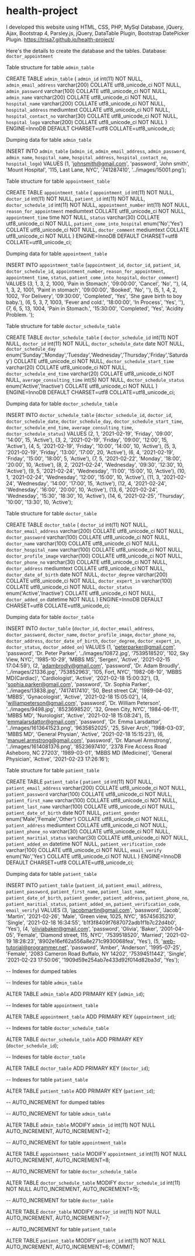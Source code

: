 # health-project
I developed this website using HTML, CSS, PHP, MySql Database, jQuery, Ajax, Bootstrap 4, Parsley.js, jQuery, DataTable Plugin, Bootstrap DatePicker Plugin.
https://trisa7.github.io/health-project/

Here's the details to create the database and the tables.
Database: `doctor_appointment`

Table structure for table `admin_table`

CREATE TABLE `admin_table` (
  `admin_id` int(11) NOT NULL,
  `admin_email_address` varchar(200) COLLATE utf8_unicode_ci NOT NULL,
  `admin_password` varchar(100) COLLATE utf8_unicode_ci NOT NULL,
  `admin_name` varchar(200) COLLATE utf8_unicode_ci NOT NULL,
  `hospital_name` varchar(200) COLLATE utf8_unicode_ci NOT NULL,
  `hospital_address` mediumtext COLLATE utf8_unicode_ci NOT NULL,
  `hospital_contact_no` varchar(30) COLLATE utf8_unicode_ci NOT NULL,
  `hospital_logo` varchar(200) COLLATE utf8_unicode_ci NOT NULL
) ENGINE=InnoDB DEFAULT CHARSET=utf8 COLLATE=utf8_unicode_ci;

Dumping data for table `admin_table`

INSERT INTO `admin_table` (`admin_id`, `admin_email_address`, `admin_password`, `admin_name`, `hospital_name`, `hospital_address`, `hospital_contact_no`, `hospital_logo`) VALUES
(1, 'johnsmith@gmail.com', 'password', 'John smith', 'Mount Hospital', '115, Last Lane, NYC', '741287410', '../images/15001.png');

Table structure for table `appointment_table`

CREATE TABLE `appointment_table` (
  `appointment_id` int(11) NOT NULL,
  `doctor_id` int(11) NOT NULL,
  `patient_id` int(11) NOT NULL,
  `doctor_schedule_id` int(11) NOT NULL,
  `appointment_number` int(11) NOT NULL,
  `reason_for_appointment` mediumtext COLLATE utf8_unicode_ci NOT NULL,
  `appointment_time` time NOT NULL,
  `status` varchar(30) COLLATE utf8_unicode_ci NOT NULL,
  `patient_come_into_hospital` enum('No','Yes') COLLATE utf8_unicode_ci NOT NULL,
  `doctor_comment` mediumtext COLLATE utf8_unicode_ci NOT NULL
) ENGINE=InnoDB DEFAULT CHARSET=utf8 COLLATE=utf8_unicode_ci;

Dumping data for table `appointment_table`

INSERT INTO `appointment_table` (`appointment_id`, `doctor_id`, `patient_id`, `doctor_schedule_id`, `appointment_number`, `reason_for_appointment`, `appointment_time`, `status`, `patient_come_into_hospital`, `doctor_comment`) VALUES
(3, 1, 3, 2, 1000, 'Pain in Stomach', '09:00:00', 'Cancel', 'No', ''),
(4, 1, 3, 2, 1001, 'Paint in stomach', '09:00:00', 'Booked', 'No', ''),
(5, 1, 4, 2, 1002, 'For Delivery', '09:30:00', 'Completed', 'Yes', 'She gave birth to boy baby.'),
(6, 5, 3, 7, 1003, 'Fever and cold.', '18:00:00', 'In Process', 'Yes', ''),
(7, 6, 5, 13, 1004, 'Pain in Stomach.', '15:30:00', 'Completed', 'Yes', 'Acidity Problem. ');

Table structure for table `doctor_schedule_table`

CREATE TABLE `doctor_schedule_table` (
  `doctor_schedule_id` int(11) NOT NULL,
  `doctor_id` int(11) NOT NULL,
  `doctor_schedule_date` date NOT NULL,
  `doctor_schedule_day` enum('Sunday','Monday','Tuesday','Wednesday','Thursday','Friday','Saturday') COLLATE utf8_unicode_ci NOT NULL,
  `doctor_schedule_start_time` varchar(20) COLLATE utf8_unicode_ci NOT NULL,
  `doctor_schedule_end_time` varchar(20) COLLATE utf8_unicode_ci NOT NULL,
  `average_consulting_time` int(5) NOT NULL,
  `doctor_schedule_status` enum('Active','Inactive') COLLATE utf8_unicode_ci NOT NULL
) ENGINE=InnoDB DEFAULT CHARSET=utf8 COLLATE=utf8_unicode_ci;

Dumping data for table `doctor_schedule_table`

INSERT INTO `doctor_schedule_table` (`doctor_schedule_id`, `doctor_id`, `doctor_schedule_date`, `doctor_schedule_day`, `doctor_schedule_start_time`, `doctor_schedule_end_time`, `average_consulting_time`, `doctor_schedule_status`) VALUES
(2, 1, '2021-02-19', 'Friday', '09:00', '14:00', 15, 'Active'),
(3, 2, '2021-02-19', 'Friday', '09:00', '12:00', 15, 'Active'),
(4, 5, '2021-02-19', 'Friday', '10:00', '14:00', 10, 'Active'),
(5, 3, '2021-02-19', 'Friday', '13:00', '17:00', 20, 'Active'),
(6, 4, '2021-02-19', 'Friday', '15:00', '18:00', 5, 'Active'),
(7, 5, '2021-02-22', 'Monday', '18:00', '20:00', 10, 'Active'),
(8, 2, '2021-02-24', 'Wednesday', '09:30', '12:30', 10, 'Active'),
(9, 5, '2021-02-24', 'Wednesday', '11:00', '15:00', 10, 'Active'),
(10, 1, '2021-02-24', 'Wednesday', '12:00', '15:00', 10, 'Active'),
(11, 3, '2021-02-24', 'Wednesday', '14:00', '17:00', 15, 'Active'),
(12, 4, '2021-02-24', 'Wednesday', '16:00', '20:00', 10, 'Active'),
(13, 6, '2021-02-24', 'Wednesday', '15:30', '18:30', 10, 'Active'),
(14, 6, '2021-02-25', 'Thursday', '10:00', '13:30', 10, 'Active');

Table structure for table `doctor_table`

CREATE TABLE `doctor_table` (
  `doctor_id` int(11) NOT NULL,
  `doctor_email_address` varchar(200) COLLATE utf8_unicode_ci NOT NULL,
  `doctor_password` varchar(100) COLLATE utf8_unicode_ci NOT NULL,
  `doctor_name` varchar(100) COLLATE utf8_unicode_ci NOT NULL,
  `doctor_hospital_name` varchar(100) COLLATE utf8_unicode_ci NOT NULL,
  `doctor_profile_image` varchar(100) COLLATE utf8_unicode_ci NOT NULL,
  `doctor_phone_no` varchar(30) COLLATE utf8_unicode_ci NOT NULL,
  `doctor_address` mediumtext COLLATE utf8_unicode_ci NOT NULL,
  `doctor_date_of_birth` date NOT NULL,
  `doctor_degree` varchar(200) COLLATE utf8_unicode_ci NOT NULL,
  `doctor_expert_in` varchar(100) COLLATE utf8_unicode_ci NOT NULL,
  `doctor_status` enum('Active','Inactive') COLLATE utf8_unicode_ci NOT NULL,
  `doctor_added_on` datetime NOT NULL
) ENGINE=InnoDB DEFAULT CHARSET=utf8 COLLATE=utf8_unicode_ci;

Dumping data for table `doctor_table`

INSERT INTO `doctor_table` (`doctor_id`, `doctor_email_address`, `doctor_password`, `doctor_name`, `doctor_profile_image`, `doctor_phone_no`, `doctor_address`, `doctor_date_of_birth`, `doctor_degree`, `doctor_expert_in`, `doctor_status`, `doctor_added_on`) VALUES
(1, 'peterparker@gmail.com', 'password', 'Dr. Peter Parker', '../images/10872.jpg', '7539518520', '102, Sky View, NYC', '1985-10-29', 'MBBS MS', 'Sergen', 'Active', '2021-02-15 17:04:59'),
(2, 'adambrodly@gmail.com', 'password', 'Dr. Adam Broudly', '../images/21336.jpg', '753852963', '105, Fort, NYC', '1982-08-10', 'MBBS MD(Cardiac)', 'Cardiologist', 'Active', '2021-02-18 15:00:32'),
(3, 'sophia.parker@gmail.com', 'password', 'Dr. Sophia Parker', '../images/13838.jpg', '7417417410', '50, Best street CA', '1989-04-03', 'MBBS', 'Gynacologist', 'Active', '2021-02-18 15:05:02'),
(4, 'williampeterson@gmail.com', 'password', 'Dr. William Peterson', '../images/9498.jpg', '8523698520', '32, Green City, NYC', '1984-06-11', 'MBBS MD', 'Nurologist', 'Active', '2021-02-18 15:08:24'),
(5, 'emmalarsdattor@gmail.com', 'password', 'Dr. Emma Larsdattor', '../images/1613641523.png', '9635852025', '25, Silver Arch', '1988-03-03', 'MBBS MD', 'General Physian', 'Active', '2021-02-18 15:15:23'),
(6, 'manuel.armstrong@gmail.com', 'password', 'Dr. Manuel Armstrong', '../images/1614081376.png', '8523697410', '2378 Fire Access Road Asheboro, NC 27203', '1989-03-01', 'MBBS MD (Medicine)', 'General Physician', 'Active', '2021-02-23 17:26:16');

Table structure for table `patient_table`

CREATE TABLE `patient_table` (
  `patient_id` int(11) NOT NULL,
  `patient_email_address` varchar(200) COLLATE utf8_unicode_ci NOT NULL,
  `patient_password` varchar(100) COLLATE utf8_unicode_ci NOT NULL,
  `patient_first_name` varchar(100) COLLATE utf8_unicode_ci NOT NULL,
  `patient_last_name` varchar(100) COLLATE utf8_unicode_ci NOT NULL,
  `patient_date_of_birth` date NOT NULL,
  `patient_gender` enum('Male','Female','Other') COLLATE utf8_unicode_ci NOT NULL,
  `patient_address` mediumtext COLLATE utf8_unicode_ci NOT NULL,
  `patient_phone_no` varchar(30) COLLATE utf8_unicode_ci NOT NULL,
  `patient_maritial_status` varchar(30) COLLATE utf8_unicode_ci NOT NULL,
  `patient_added_on` datetime NOT NULL,
  `patient_verification_code` varchar(100) COLLATE utf8_unicode_ci NOT NULL,
  `email_verify` enum('No','Yes') COLLATE utf8_unicode_ci NOT NULL
) ENGINE=InnoDB DEFAULT CHARSET=utf8 COLLATE=utf8_unicode_ci;

Dumping data for table `patient_table`

INSERT INTO `patient_table` (`patient_id`, `patient_email_address`, `patient_password`, `patient_first_name`, `patient_last_name`, `patient_date_of_birth`, `patient_gender`, `patient_address`, `patient_phone_no`, `patient_maritial_status`, `patient_added_on`, `patient_verification_code`, `email_verify`) VALUES
(3, 'jacobmartin@gmail.com', 'password', 'Jacob', 'Martin', '2021-02-26', 'Male', 'Green view, 1025, NYC', '85745635210', 'Single', '2021-02-18 16:34:55', 'b1f3f8409f7687072adb1f1b7c22d4b0', 'Yes'),
(4, 'oliviabaker@gmail.com', 'password', 'Olivia', 'Baker', '2001-04-05', 'Female', 'Diamond street, 115, NYC', '7539518520', 'Married', '2021-02-19 18:28:23', '8902e16ef62a556a8e271c9930068fea', 'Yes'),
(5, 'web-tutorial@programmer.net', 'password', 'Amber', 'Anderson', '1995-07-25', 'Female', '2083 Cameron Road Buffalo, NY 14202', '75394511442', 'Single', '2021-02-23 17:50:06', '1909d59e254ab7e433d92f014d82ba3d', 'Yes');

-- Indexes for dumped tables

-- Indexes for table `admin_table`

ALTER TABLE `admin_table`
  ADD PRIMARY KEY (`admin_id`);

-- Indexes for table `appointment_table`

ALTER TABLE `appointment_table`
  ADD PRIMARY KEY (`appointment_id`);

-- Indexes for table `doctor_schedule_table`

ALTER TABLE `doctor_schedule_table`
  ADD PRIMARY KEY (`doctor_schedule_id`);

-- Indexes for table `doctor_table`

ALTER TABLE `doctor_table`
  ADD PRIMARY KEY (`doctor_id`);

-- Indexes for table `patient_table`

ALTER TABLE `patient_table`
  ADD PRIMARY KEY (`patient_id`);

-- AUTO_INCREMENT for dumped tables

-- AUTO_INCREMENT for table `admin_table`

ALTER TABLE `admin_table`
  MODIFY `admin_id` int(11) NOT NULL AUTO_INCREMENT, AUTO_INCREMENT=2;

-- AUTO_INCREMENT for table `appointment_table`

ALTER TABLE `appointment_table`
  MODIFY `appointment_id` int(11) NOT NULL AUTO_INCREMENT, AUTO_INCREMENT=8;

-- AUTO_INCREMENT for table `doctor_schedule_table`

ALTER TABLE `doctor_schedule_table`
  MODIFY `doctor_schedule_id` int(11) NOT NULL AUTO_INCREMENT, AUTO_INCREMENT=15;

-- AUTO_INCREMENT for table `doctor_table`

ALTER TABLE `doctor_table`
  MODIFY `doctor_id` int(11) NOT NULL AUTO_INCREMENT, AUTO_INCREMENT=7;

-- AUTO_INCREMENT for table `patient_table`

ALTER TABLE `patient_table`
  MODIFY `patient_id` int(11) NOT NULL AUTO_INCREMENT, AUTO_INCREMENT=6;
COMMIT;
